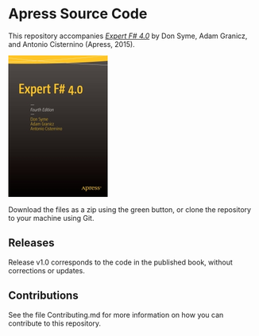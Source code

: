# Apress Source Code

This repository accompanies [*Expert F# 4.0*](http://www.apress.com/9781484207413) by Don Syme, Adam Granicz, and Antonio Cisternino (Apress, 2015).

![Cover image](9781484207413.jpg)

Download the files as a zip using the green button, or clone the repository to your machine using Git.

## Releases

Release v1.0 corresponds to the code in the published book, without corrections or updates.

## Contributions

See the file Contributing.md for more information on how you can contribute to this repository.
